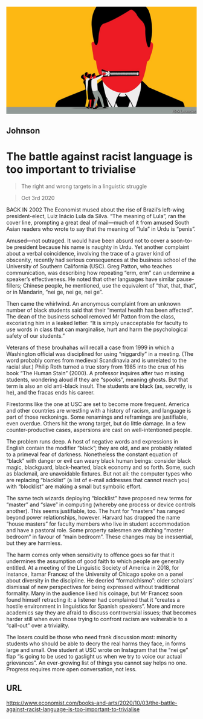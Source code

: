 ![](./images/20201003_BKD001_0.jpg)

## Johnson

# The battle against racist language is too important to trivialise

> The right and wrong targets in a linguistic struggle

> Oct 3rd 2020

BACK IN 2002 The Economist mused about the rise of Brazil’s left-wing president-elect, Luiz Inácio Lula da Silva. “The meaning of Lula”, ran the cover line, prompting a great deal of mail—much of it from amused South Asian readers who wrote to say that the meaning of “lula” in Urdu is “penis”.

Amused—not outraged. It would have been absurd not to cover a soon-to-be president because his name is naughty in Urdu. Yet another complaint about a verbal coincidence, involving the trace of a graver kind of obscenity, recently had serious consequences at the business school of the University of Southern California (USC). Greg Patton, who teaches communication, was describing how repeating “erm, erm” can undermine a speaker’s effectiveness. He noted that other languages have similar pause-fillers; Chinese people, he mentioned, use the equivalent of “that, that, that”, or in Mandarin, “nei ge, nei ge, nei ge”.

Then came the whirlwind. An anonymous complaint from an unknown number of black students said that their “mental health has been affected”. The dean of the business school removed Mr Patton from the class, excoriating him in a leaked letter: “It is simply unacceptable for faculty to use words in class that can marginalise, hurt and harm the psychological safety of our students.”

Veterans of these brouhahas will recall a case from 1999 in which a Washington official was disciplined for using “niggardly” in a meeting. (The word probably comes from medieval Scandinavia and is unrelated to the racial slur.) Philip Roth turned a true story from 1985 into the crux of his book “The Human Stain” (2000). A professor inquires after two missing students, wondering aloud if they are “spooks”, meaning ghosts. But that term is also an old anti-black insult. The students are black (as, secretly, is he), and the fracas ends his career.

Firestorms like the one at USC are set to become more frequent. America and other countries are wrestling with a history of racism, and language is part of those reckonings. Some renamings and reframings are justifiable, even overdue. Others hit the wrong target, but do little damage. In a few counter-productive cases, aspersions are cast on well-intentioned people.

The problem runs deep. A host of negative words and expressions in English contain the modifier “black”; they are old, and are probably related to a primeval fear of darkness. Nonetheless the constant equation of “black” with danger or evil can weary black human beings: consider black magic, blackguard, black-hearted, black economy and so forth. Some, such as blackmail, are unavoidable fixtures. But not all: the computer types who are replacing “blacklist” (a list of e-mail addresses that cannot reach you) with “blocklist” are making a small but symbolic effort.

The same tech wizards deploying “blocklist” have proposed new terms for “master” and “slave” in computing (whereby one process or device controls another). This seems justifiable, too. The hunt for “masters” has ranged beyond power relationships, however. Harvard has dropped the name “house masters” for faculty members who live in student accommodation and have a pastoral role. Some property salesmen are ditching “master bedroom” in favour of “main bedroom”. These changes may be inessential, but they are harmless.

The harm comes only when sensitivity to offence goes so far that it undermines the assumption of good faith to which people are generally entitled. At a meeting of the Linguistic Society of America in 2018, for instance, Itamar Francez of the University of Chicago spoke on a panel about diversity in the discipline. He decried “formalchismo”: older scholars’ dismissal of new perspectives for being expressed without traditional formality. Many in the audience liked his coinage, but Mr Francez soon found himself retracting it: a listener had complained that it “creates a hostile environment in linguistics for Spanish speakers”. More and more academics say they are afraid to discuss controversial issues; that becomes harder still when even those trying to confront racism are vulnerable to a “call-out” over a triviality.

The losers could be those who need frank discussion most: minority students who should be able to decry the real harms they face, in forms large and small. One student at USC wrote on Instagram that the “nei ge” flap “is going to be used to gaslight us when we try to voice our actual grievances”. An ever-growing list of things you cannot say helps no one. Progress requires more open conversation, not less.

## URL

https://www.economist.com/books-and-arts/2020/10/03/the-battle-against-racist-language-is-too-important-to-trivialise
